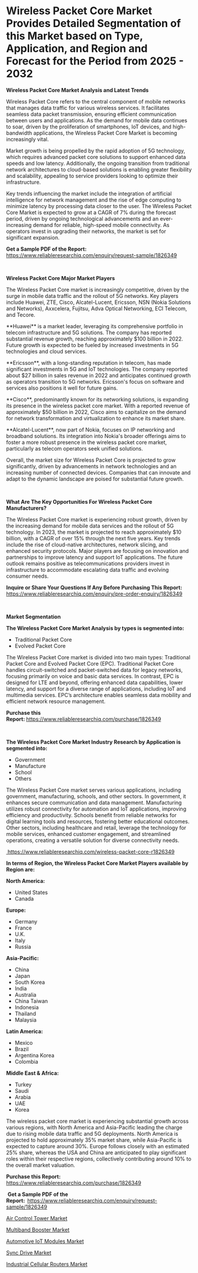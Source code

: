 <p><h1>Wireless Packet Core Market Provides Detailed Segmentation of this Market based on Type, Application, and Region and Forecast for the Period from 2025 - 2032</h1></p><p><strong>Wireless Packet Core Market Analysis and Latest Trends</strong></p>
<p><p>Wireless Packet Core refers to the central component of mobile networks that manages data traffic for various wireless services. It facilitates seamless data packet transmission, ensuring efficient communication between users and applications. As the demand for mobile data continues to soar, driven by the proliferation of smartphones, IoT devices, and high-bandwidth applications, the Wireless Packet Core Market is becoming increasingly vital.</p><p>Market growth is being propelled by the rapid adoption of 5G technology, which requires advanced packet core solutions to support enhanced data speeds and low latency. Additionally, the ongoing transition from traditional network architectures to cloud-based solutions is enabling greater flexibility and scalability, appealing to service providers looking to optimize their infrastructure. </p><p>Key trends influencing the market include the integration of artificial intelligence for network management and the rise of edge computing to minimize latency by processing data closer to the user. The Wireless Packet Core Market is expected to grow at a CAGR of 7% during the forecast period, driven by ongoing technological advancements and an ever-increasing demand for reliable, high-speed mobile connectivity. As operators invest in upgrading their networks, the market is set for significant expansion.</p></p>
<p><strong>Get a Sample PDF of the Report:&nbsp;</strong> <a href="https://www.reliableresearchiq.com/enquiry/request-sample/1826349?utm_campaign=1102&utm_medium=2&utm_source=Github&utm_content=ia&utm_term=08042025&utm_id=wireless-packet-core">https://www.reliableresearchiq.com/enquiry/request-sample/1826349</a></p>
<p>&nbsp;</p>
<p><strong>Wireless Packet Core Major Market Players</strong></p>
<p><p>The Wireless Packet Core market is increasingly competitive, driven by the surge in mobile data traffic and the rollout of 5G networks. Key players include Huawei, ZTE, Cisco, Alcatel-Lucent, Ericsson, NSN (Nokia Solutions and Networks), Axxcelera, Fujitsu, Adva Optical Networking, ECI Telecom, and Tecore.</p><p>**Huawei** is a market leader, leveraging its comprehensive portfolio in telecom infrastructure and 5G solutions. The company has reported substantial revenue growth, reaching approximately $100 billion in 2022. Future growth is expected to be fueled by increased investments in 5G technologies and cloud services.</p><p>**Ericsson**, with a long-standing reputation in telecom, has made significant investments in 5G and IoT technologies. The company reported about $27 billion in sales revenue in 2022 and anticipates continued growth as operators transition to 5G networks. Ericsson's focus on software and services also positions it well for future gains.</p><p>**Cisco**, predominantly known for its networking solutions, is expanding its presence in the wireless packet core market. With a reported revenue of approximately $50 billion in 2022, Cisco aims to capitalize on the demand for network transformation and virtualization to enhance its market share.</p><p>**Alcatel-Lucent**, now part of Nokia, focuses on IP networking and broadband solutions. Its integration into Nokia's broader offerings aims to foster a more robust presence in the wireless packet core market, particularly as telecom operators seek unified solutions.</p><p>Overall, the market size for Wireless Packet Core is projected to grow significantly, driven by advancements in network technologies and an increasing number of connected devices. Companies that can innovate and adapt to the dynamic landscape are poised for substantial future growth.</p></p>
<p>&nbsp;</p>
<p><strong>What Are The Key Opportunities For Wireless Packet Core Manufacturers?</strong></p>
<p><p>The Wireless Packet Core market is experiencing robust growth, driven by the increasing demand for mobile data services and the rollout of 5G technology. In 2023, the market is projected to reach approximately $10 billion, with a CAGR of over 15% through the next five years. Key trends include the rise of cloud-native architectures, network slicing, and enhanced security protocols. Major players are focusing on innovation and partnerships to improve latency and support IoT applications. The future outlook remains positive as telecommunications providers invest in infrastructure to accommodate escalating data traffic and evolving consumer needs.</p></p>
<p><strong>Inquire or Share Your Questions If Any Before Purchasing This Report:</strong> <a href="https://www.reliableresearchiq.com/enquiry/pre-order-enquiry/1826349?utm_campaign=1102&utm_medium=2&utm_source=Github&utm_content=ia&utm_term=08042025&utm_id=wireless-packet-core">https://www.reliableresearchiq.com/enquiry/pre-order-enquiry/1826349</a></p>
<p>&nbsp;</p>
<p><strong>Market Segmentation</strong></p>
<p><strong>The Wireless Packet Core Market Analysis by types is segmented into:</strong></p>
<p><ul><li>Traditional Packet Core</li><li>Evolved Packet Core</li></ul></p>
<p><p>The Wireless Packet Core market is divided into two main types: Traditional Packet Core and Evolved Packet Core (EPC). Traditional Packet Core handles circuit-switched and packet-switched data for legacy networks, focusing primarily on voice and basic data services. In contrast, EPC is designed for LTE and beyond, offering enhanced data capabilities, lower latency, and support for a diverse range of applications, including IoT and multimedia services. EPC’s architecture enables seamless data mobility and efficient network resource management.</p></p>
<p><strong>Purchase this Report:&nbsp;</strong><a href="https://www.reliableresearchiq.com/purchase/1826349?utm_campaign=1102&utm_medium=2&utm_source=Github&utm_content=ia&utm_term=08042025&utm_id=wireless-packet-core">https://www.reliableresearchiq.com/purchase/1826349</a></p>
<p>&nbsp;</p>
<p><strong>The Wireless Packet Core Market Industry Research by Application is segmented into:</strong></p>
<p><ul><li>Government</li><li>Manufacture</li><li>School</li><li>Others</li></ul></p>
<p><p>The Wireless Packet Core market serves various applications, including government, manufacturing, schools, and other sectors. In government, it enhances secure communication and data management. Manufacturing utilizes robust connectivity for automation and IoT applications, improving efficiency and productivity. Schools benefit from reliable networks for digital learning tools and resources, fostering better educational outcomes. Other sectors, including healthcare and retail, leverage the technology for mobile services, enhanced customer engagement, and streamlined operations, creating a versatile solution for diverse connectivity needs.</p></p>
<p><a href="https://www.reliableresearchiq.com/wireless-packet-core-r1826349?utm_campaign=1102&utm_medium=2&utm_source=Github&utm_content=ia&utm_term=08042025&utm_id=wireless-packet-core">&nbsp;https://www.reliableresearchiq.com/wireless-packet-core-r1826349</a></p>
<p><strong>In terms of Region, the Wireless Packet Core Market Players available by Region are:</strong></p>
<p>
    <p> <strong> North America: </strong>
        <ul>
            <li>United States</li>
            <li>Canada</li>
        </ul>
        </p> 
    <p> <strong> Europe: </strong>
        <ul>
            <li>Germany</li>
            <li>France</li>
            <li>U.K.</li>
            <li>Italy</li>
            <li>Russia</li>
        </ul>
        </p> 
    <p> <strong> Asia-Pacific: </strong>
        <ul>
            <li>China</li>
            <li>Japan</li>
            <li>South Korea</li>
            <li>India</li>
            <li>Australia</li>
            <li>China Taiwan</li>
            <li>Indonesia</li>
            <li>Thailand</li>
            <li>Malaysia</li>
        </ul>
        </p> 
    <p> <strong> Latin America: </strong>
        <ul>
            <li>Mexico</li>
            <li>Brazil</li>
            <li>Argentina Korea</li>
            <li>Colombia</li>
        </ul>
        </p> 
    <p> <strong> Middle East & Africa: </strong>
        <ul>
            <li>Turkey</li>
            <li>Saudi</li>
            <li>Arabia</li>
            <li>UAE</li>
            <li>Korea</li>
        </ul>
    </p>
    </p>
<p><p>The wireless packet core market is experiencing substantial growth across various regions, with North America and Asia-Pacific leading the charge due to rising mobile data traffic and 5G deployments. North America is projected to hold approximately 35% market share, while Asia-Pacific is expected to capture around 30%. Europe follows closely with an estimated 25% share, whereas the USA and China are anticipated to play significant roles within their respective regions, collectively contributing around 10% to the overall market valuation.</p></p>
<p><strong>Purchase this Report: </strong><a href="https://www.reliableresearchiq.com/purchase/1826349?utm_campaign=1102&utm_medium=2&utm_source=Github&utm_content=ia&utm_term=08042025&utm_id=wireless-packet-core">https://www.reliableresearchiq.com/purchase/1826349</a></p>
<p>&nbsp;<strong>Get a Sample PDF of the Report:&nbsp;&nbsp;</strong><a href="https://www.reliableresearchiq.com/enquiry/request-sample/1826349?utm_campaign=1102&utm_medium=2&utm_source=Github&utm_content=ia&utm_term=08042025&utm_id=wireless-packet-core">https://www.reliableresearchiq.com/enquiry/request-sample/1826349</a></p>
<p><strong></strong></p>
<p><p><a href="https://github.com/ardgenoud/Market-Research-Report-List-1/blob/main/air-control-tower-market.md?utm_campaign=1102&utm_medium=2&utm_source=Github&utm_content=ia&utm_term=08042025&utm_id=wireless-packet-core">Air Control Tower Market</a></p><p><a href="https://github.com/gauldvikerm6/Market-Research-Report-List-1/blob/main/multiband-booster-market.md?utm_campaign=1102&utm_medium=2&utm_source=Github&utm_content=ia&utm_term=08042025&utm_id=wireless-packet-core">Multiband Booster Market</a></p><p><a href="https://github.com/akitamegge65/Market-Research-Report-List-1/blob/main/automotive-iot-modules-market.md?utm_campaign=1102&utm_medium=2&utm_source=Github&utm_content=ia&utm_term=08042025&utm_id=wireless-packet-core">Automotive IoT Modules Market</a></p><p><a href="https://github.com/cingozascard/Market-Research-Report-List-1/blob/main/sync-drive-market.md?utm_campaign=1102&utm_medium=2&utm_source=Github&utm_content=ia&utm_term=08042025&utm_id=wireless-packet-core">Sync Drive Market</a></p><p><a href="https://github.com/benasjuettk3/Market-Research-Report-List-1/blob/main/industrial-cellular-routers-market.md?utm_campaign=1102&utm_medium=2&utm_source=Github&utm_content=ia&utm_term=08042025&utm_id=wireless-packet-core">Industrial Cellular Routers Market</a></p></p>